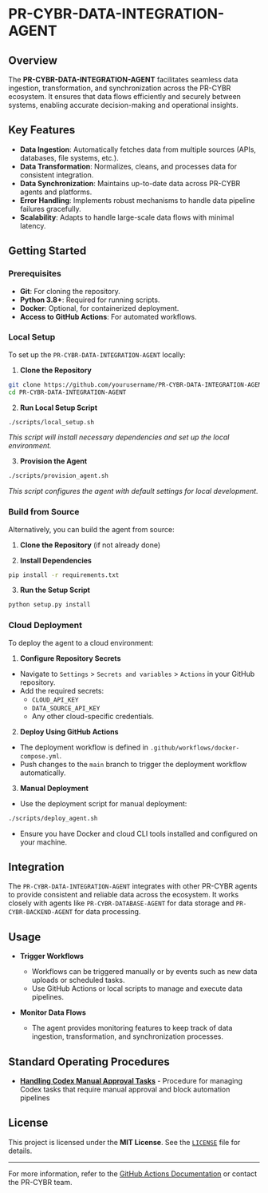 <!--
Updates that need to be made:
1. 
-->

# PR-CYBR-DATA-INTEGRATION-AGENT

## Overview

The **PR-CYBR-DATA-INTEGRATION-AGENT** facilitates seamless data ingestion, transformation, and synchronization across the PR-CYBR ecosystem. It ensures that data flows efficiently and securely between systems, enabling accurate decision-making and operational insights.

## Key Features

- **Data Ingestion**: Automatically fetches data from multiple sources (APIs, databases, file systems, etc.).
- **Data Transformation**: Normalizes, cleans, and processes data for consistent integration.
- **Data Synchronization**: Maintains up-to-date data across PR-CYBR agents and platforms.
- **Error Handling**: Implements robust mechanisms to handle data pipeline failures gracefully.
- **Scalability**: Adapts to handle large-scale data flows with minimal latency.

## Getting Started

### Prerequisites

- **Git**: For cloning the repository.
- **Python 3.8+**: Required for running scripts.
- **Docker**: Optional, for containerized deployment.
- **Access to GitHub Actions**: For automated workflows.

### Local Setup

To set up the `PR-CYBR-DATA-INTEGRATION-AGENT` locally:

1. **Clone the Repository**

```bash
git clone https://github.com/yourusername/PR-CYBR-DATA-INTEGRATION-AGENT.git
cd PR-CYBR-DATA-INTEGRATION-AGENT
```

2. **Run Local Setup Script**

```bash
./scripts/local_setup.sh
```
_This script will install necessary dependencies and set up the local environment._

3. **Provision the Agent**

```bash
./scripts/provision_agent.sh
```
_This script configures the agent with default settings for local development._

### Build from Source

Alternatively, you can build the agent from source:

1. **Clone the Repository** (if not already done)

2. **Install Dependencies**

```bash
pip install -r requirements.txt
```

3. **Run the Setup Script**

```bash
python setup.py install
```

### Cloud Deployment

To deploy the agent to a cloud environment:

1. **Configure Repository Secrets**

- Navigate to `Settings` > `Secrets and variables` > `Actions` in your GitHub repository.
- Add the required secrets:
   - `CLOUD_API_KEY`
   - `DATA_SOURCE_API_KEY`
   - Any other cloud-specific credentials.

2. **Deploy Using GitHub Actions**

- The deployment workflow is defined in `.github/workflows/docker-compose.yml`.
- Push changes to the `main` branch to trigger the deployment workflow automatically.

3. **Manual Deployment**

- Use the deployment script for manual deployment:

```bash
./scripts/deploy_agent.sh
```

- Ensure you have Docker and cloud CLI tools installed and configured on your machine.

## Integration

The `PR-CYBR-DATA-INTEGRATION-AGENT` integrates with other PR-CYBR agents to provide consistent and reliable data across the ecosystem. It works closely with agents like `PR-CYBR-DATABASE-AGENT` for data storage and `PR-CYBR-BACKEND-AGENT` for data processing.

## Usage

- **Trigger Workflows**

  - Workflows can be triggered manually or by events such as new data uploads or scheduled tasks.
  - Use GitHub Actions or local scripts to manage and execute data pipelines.

- **Monitor Data Flows**

  - The agent provides monitoring features to keep track of data ingestion, transformation, and synchronization processes.

## Standard Operating Procedures

- **[Handling Codex Manual Approval Tasks](docs/sop-codex-manual-approval.md)** - Procedure for managing Codex tasks that require manual approval and block automation pipelines

## License

This project is licensed under the **MIT License**. See the [`LICENSE`](LICENSE) file for details.

---

For more information, refer to the [GitHub Actions Documentation](https://docs.github.com/en/actions) or contact the PR-CYBR team.
